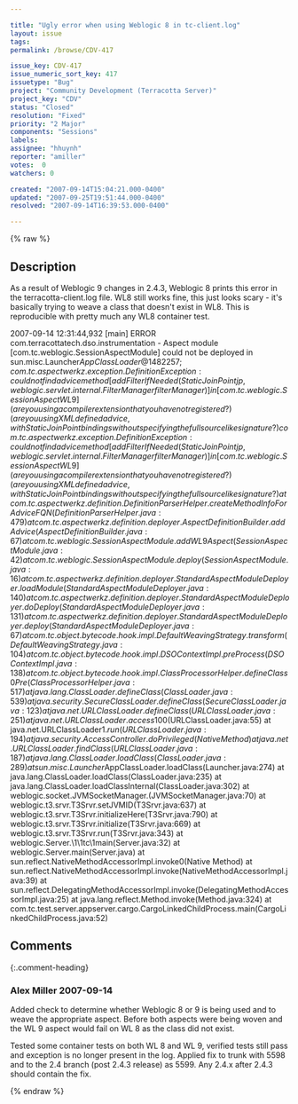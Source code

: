 ```yaml
---

title: "Ugly error when using Weblogic 8 in tc-client.log"
layout: issue
tags: 
permalink: /browse/CDV-417

issue_key: CDV-417
issue_numeric_sort_key: 417
issuetype: "Bug"
project: "Community Development (Terracotta Server)"
project_key: "CDV"
status: "Closed"
resolution: "Fixed"
priority: "2 Major"
components: "Sessions"
labels: 
assignee: "hhuynh"
reporter: "amiller"
votes:  0
watchers: 0

created: "2007-09-14T15:04:21.000-0400"
updated: "2007-09-25T19:51:44.000-0400"
resolved: "2007-09-14T16:39:53.000-0400"

---
```




{% raw %}



## Description

<div markdown="1" class="description">

As a result of Weblogic 9 changes in 2.4.3, Weblogic 8 prints this error in the terracotta-client.log file.  WL8 still works fine, this just looks scary - it's basically trying to weave a class that doesn't exist in WL8.  This is reproducible with pretty much any WL8 container test.

2007-09-14 12:31:44,932 [main] ERROR com.terracottatech.dso.instrumentation - Aspect module [com.tc.weblogic.SessionAspectModule] could not be deployed in sun.misc.Launcher$AppClassLoader@1482257; com.tc.aspectwerkz.exception.DefinitionException: could not find advice method [addFilterIfNeeded(StaticJoinPoint jp, weblogic.servlet.internal.FilterManager filterManager)] in [com.tc.weblogic.SessionAspectWL9] (are you using a compiler extension that you have not registered?) (are you using XML defined advice, with StaticJoinPoint bindings without specifying the fullsource like signature?)
com.tc.aspectwerkz.exception.DefinitionException: could not find advice method [addFilterIfNeeded(StaticJoinPoint jp, weblogic.servlet.internal.FilterManager filterManager)] in [com.tc.weblogic.SessionAspectWL9] (are you using a compiler extension that you have not registered?) (are you using XML defined advice, with StaticJoinPoint bindings without specifying the fullsource like signature?)
	at com.tc.aspectwerkz.definition.DefinitionParserHelper.createMethodInfoForAdviceFQN(DefinitionParserHelper.java:479)
	at com.tc.aspectwerkz.definition.deployer.AspectDefinitionBuilder.addAdvice(AspectDefinitionBuilder.java:67)
	at com.tc.weblogic.SessionAspectModule.addWL9Aspect(SessionAspectModule.java:42)
	at com.tc.weblogic.SessionAspectModule.deploy(SessionAspectModule.java:16)
	at com.tc.aspectwerkz.definition.deployer.StandardAspectModuleDeployer.loadModule(StandardAspectModuleDeployer.java:140)
	at com.tc.aspectwerkz.definition.deployer.StandardAspectModuleDeployer.doDeploy(StandardAspectModuleDeployer.java:131)
	at com.tc.aspectwerkz.definition.deployer.StandardAspectModuleDeployer.deploy(StandardAspectModuleDeployer.java:67)
	at com.tc.object.bytecode.hook.impl.DefaultWeavingStrategy.transform(DefaultWeavingStrategy.java:104)
	at com.tc.object.bytecode.hook.impl.DSOContextImpl.preProcess(DSOContextImpl.java:138)
	at com.tc.object.bytecode.hook.impl.ClassProcessorHelper.defineClass0Pre(ClassProcessorHelper.java:517)
	at java.lang.ClassLoader.defineClass(ClassLoader.java:539)
	at java.security.SecureClassLoader.defineClass(SecureClassLoader.java:123)
	at java.net.URLClassLoader.defineClass(URLClassLoader.java:251)
	at java.net.URLClassLoader.access$100(URLClassLoader.java:55)
	at java.net.URLClassLoader$1.run(URLClassLoader.java:194)
	at java.security.AccessController.doPrivileged(Native Method)
	at java.net.URLClassLoader.findClass(URLClassLoader.java:187)
	at java.lang.ClassLoader.loadClass(ClassLoader.java:289)
	at sun.misc.Launcher$AppClassLoader.loadClass(Launcher.java:274)
	at java.lang.ClassLoader.loadClass(ClassLoader.java:235)
	at java.lang.ClassLoader.loadClassInternal(ClassLoader.java:302)
	at weblogic.socket.JVMSocketManager.<clinit>(JVMSocketManager.java:70)
	at weblogic.t3.srvr.T3Srvr.setJVMID(T3Srvr.java:637)
	at weblogic.t3.srvr.T3Srvr.initializeHere(T3Srvr.java:790)
	at weblogic.t3.srvr.T3Srvr.initialize(T3Srvr.java:669)
	at weblogic.t3.srvr.T3Srvr.run(T3Srvr.java:343)
	at weblogic.Server.\1\1tc\1main(Server.java:32)
	at weblogic.Server.main(Server.java)
	at sun.reflect.NativeMethodAccessorImpl.invoke0(Native Method)
	at sun.reflect.NativeMethodAccessorImpl.invoke(NativeMethodAccessorImpl.java:39)
	at sun.reflect.DelegatingMethodAccessorImpl.invoke(DelegatingMethodAccessorImpl.java:25)
	at java.lang.reflect.Method.invoke(Method.java:324)
	at com.tc.test.server.appserver.cargo.CargoLinkedChildProcess.main(CargoLinkedChildProcess.java:52)

</div>

## Comments


{:.comment-heading}
### **Alex Miller** <span class="date">2007-09-14</span>

<div markdown="1" class="comment">

Added check to determine whether Weblogic 8 or 9 is being used and to weave the appropriate aspect.  Before both aspects were being woven and the WL 9 aspect would fail on WL 8 as the class did not exist.  

Tested some container tests on both WL 8 and WL 9, verified tests still pass and exception is no longer present in the log.  Applied fix to trunk with 5598 and to the 2.4 branch (post 2.4.3 release) as 5599.  Any 2.4.x after 2.4.3 should contain the fix.

</div>



{% endraw %}
